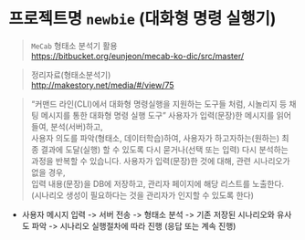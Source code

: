 # 프로젝트명 `newbie` (대화형 명령 실행기)
  
> `MeCab` 형태소 분석기 활용  
https://bitbucket.org/eunjeon/mecab-ko-dic/src/master/  
  
> 정리자료(형태소분석기)  
http://makestory.net/media/#/view/75  
  
> “커맨드 라인(CLI)에서 대화형 명령실행을 지원하는 도구들 처럼, 시놀리지 등 채팅 메시지를 통한 대화형 명령 실행 도구”
사용자가 입력(문장)한 메시지를 읽어들여, 분석(서버)하고,   
사용자 의도를 파악(형태소, 데이터학습)하여, 사용자가 하고자하는(원하는) 최종 결과에 도달(실행) 할 수 있도록 다시 묻거나(선택 또는 입력) 다시 분석하는 과정을 반복할 수 있습니다.
사용자가 입력(문장)한 것에 대해, 관련 시나리오가 없을 경우,   
입력 내용(문장)을 DB에 저장하고, 관리자 페이지에 해당 리스트를 노출한다. (시나리오 생성이 필요하다는 것을 관리자가 인지할 수 있도록 한다)

- 사용자 메시지 입력 -> 서버 전송 -> 형태소 분석 -> 기존 저장된 시나리오와 유사도 파악 -> 시나리오 실행절차에 따라 진행 (응답 또는 계속 진행)  
